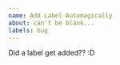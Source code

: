 ```yaml
---
name: Add Label Automagically
about: can't be blank...
labels: bug
---
```


<!-- Add your idea here... -->
Did a label get added?? :D
